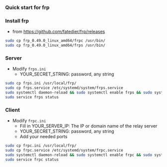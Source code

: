 ### Quick start for frp

### Install frp
- from https://github.com/fatedier/frp/releases
```bash
sudo cp frp_0.49.0_linux_amd64/frpc /usr/bin/
sudo cp frp_0.49.0_linux_amd64/frps /usr/bin/
```

### Server
- Modify `frps.ini`
  - YOUR_SECRET_STRING: password, any string
```bash
sudo cp frps.ini /usr/local/frp/
sudo cp frps.service /etc/systemd/system/frps.service
sudo systemctl daemon-reload && sudo systemctl enable frps && sudo systemctl start frps && sudo service frps restart
sudo service frps status
```

### Client
- Modify `frpc.ini`
  - Fill in YOUR_SERVER_IP: The IP or domain name of the relay server
  - YOUR_SECRET_STRING: password, any string
  - Add your needed ports

```bash
sudo cp frpc.ini /usr/local/frp/
sudo cp frpc.service /etc/systemd/system/frpc.service
sudo systemctl daemon-reload && sudo systemctl enable frpc && sudo systemctl start frpc && sudo service frpc restart
sudo service frpc status
```
